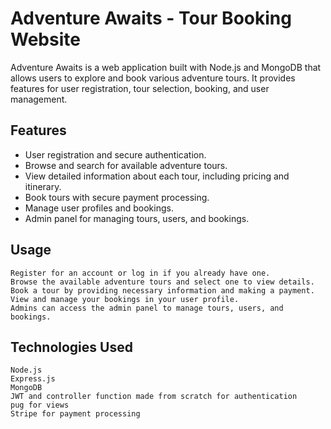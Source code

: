 # Adventure Awaits - Tour Booking Website

Adventure Awaits is a web application built with Node.js and MongoDB that allows users to explore and book various adventure tours. It provides features for user registration, tour selection, booking, and user management.

## Features

- User registration and secure authentication.
- Browse and search for available adventure tours.
- View detailed information about each tour, including pricing and itinerary.
- Book tours with secure payment processing.
- Manage user profiles and bookings.
- Admin panel for managing tours, users, and bookings.

## Usage

    Register for an account or log in if you already have one.
    Browse the available adventure tours and select one to view details.
    Book a tour by providing necessary information and making a payment.
    View and manage your bookings in your user profile.
    Admins can access the admin panel to manage tours, users, and bookings.

## Technologies Used

    Node.js
    Express.js
    MongoDB
    JWT and controller function made from scratch for authentication
    pug for views
    Stripe for payment processing
